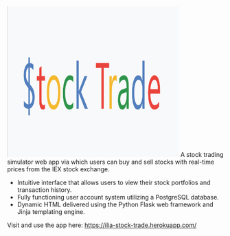 
<img src="demo/logo.png" width="400" height="350" style="text-align: center" />
<!--# Stock-Trade-->
A stock trading simulator web app via which users can buy and sell stocks with real-time prices from the IEX stock exchange. 


- Intuitive interface that allows users to view their stock portfolios and transaction history.
- Fully functioning user account system utilizing a PostgreSQL database.
- Dynamic HTML delivered using the Python Flask web framework and Jinja templating engine.


Visit and use the app here:
https://ilia-stock-trade.herokuapp.com/
